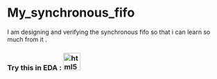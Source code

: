 # My_synchronous_fifo
I am designing and verifying the synchronous fifo so that i can learn so much from it .
<h3>Try this in EDA :  </a> <a href="https://www.edaplayground.com/x/LdRi" target="_blank" rel="noreferrer"> <img src="https://avatars.githubusercontent.com/u/11648029?v=4" alt="html5" width="40" height="40"/>
